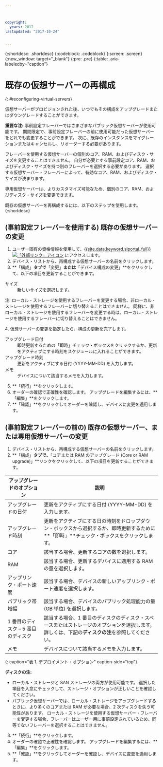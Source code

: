 ```yaml
---



copyright:
  years: 2017
lastupdated: "2017-10-24"


---
```


{:shortdesc: .shortdesc}
{:codeblock: .codeblock}
{:screen: .screen}
{:new_window: target="_blank"}
{:pre: .pre}
{:table: .aria-labeledby="caption"}


# 既存の仮想サーバーの再構成
{: #reconfiguring-virtual-servers}

仮想サーバーがプロビジョンされた後、いつでもその構成をアップグレードまたはダウングレードすることができます。  

**重要な注:** 事前設定フレーバーではさまざまなパブリック仮想サーバーが使用可能です。 期間限定で、事前設定フレーバーの前に使用可能だった仮想サーバーをどれでも変更することができます。 次に、既存のインスタンスをマイグレーションまたはキャンセルし、リオーダーする必要があります。 

フレーバーを使用する仮想サーバーの個別のコア、RAM、およびディスク・サイズを変更することはできません。 自分が必要とする事前設定コア、RAM、およびディスク・サイズを持つ別のフレーバーを選択する必要があります。 選択する仮想サーバー・フレーバーによって、有効なコア、RAM、およびディスク・サイズが決まります。  

専用仮想サーバーは、よりカスタマイズ可能なため、個別のコア、RAM、およびディスク・サイズを変更できます。

既存の仮想サーバーを再構成するには、以下のステップを使用します。
{:shortdesc}

## (事前設定フレーバーを使用する) 既存の仮想サーバーの変更
1. ユーザー固有の資格情報を使用して、[{{site.data.keyword.slportal_full}} ![「外部リンク」アイコン](../icons/launch-glyph.svg "「外部リンク」アイコン")](https://control.softlayer.com/) にアクセスします。 
2. デバイス・リストから、再構成する仮想サーバーの名前をクリックします。
3. **「構成」**タブで**「変更」**または**「デバイス構成の変更」**をクリックして、以下の項目を更新することができます。 
  <dl>
  <dt>サイズ</dt>
  <dd>新しいサイズを選択します。</dd>
  <p><note>注: ローカル・ストレージを使用するフレーバーを変更する場合、非ローカル・ストレージを使用するフレーバーに切り替えることはできません。 同様に、非ローカル・ストレージを使用するフレーバーを変更する時は、ローカル・ストレージを使用するフレーバーに切り替えることはできません。
  </note></p>
  </dl>
4. 仮想サーバーの変更を指定したら、構成の更新を完了します。
  <dl>
  
  <dt>アップグレード日付</dt>
  <dd>即時更新するための「即時」チェック・ボックスをクリックするか、更新をアクティブにする時刻をスケジュールに入れることができます。</dd>

  <dt>アップグレード時刻</dt>
  <dd>更新をアクティブにする日付 (YYYY-MM-DD) を入力します。</dd>

  <dt>メモ</dt>
  <dd>デバイスについて該当するメモを入力します。 </dd>
  </dl>

5. **「続行」**をクリックします。
6. オーダーの確認で正確性を確認します。  アップグレードを編集するには、**「編集」**をクリックします。
7. **「確認」**をクリックしてオーダーを確認し、デバイスに変更を適用します。

## (事前設定フレーバーの前の) 既存の仮想サーバー、または専用仮想サーバーの変更
1. デバイス・リストから、再構成する仮想サーバーの名前をクリックします。
2. **「構成」**タブで、**「コアまたは RAM のアップグレード (Core or RAM upgrade)」**リンクをクリックして、以下の項目を更新することができます。 
  
|   アップグレードのオプション       |  説明                                                                                                |
| ----------------------- | ----------------------------------------------------------------------------------------------------------- |
| アップグレードの日付            | 更新をアクティブにする日付 (YYYY-MM-DD) を入力します。                                                |
| アップグレード時刻            | 更新をアクティブにする日の時刻をドロップダウン・ボックスから選択するか、即時更新するために**「即時」**チェック・ボックスをクリックします。                                                                                        |
| コア                   | 該当する場合、更新するコアの数を選択します。 |
| RAM                     | 該当する場合、更新するデバイスに適用する RAM の量を選択します。   |
| アップリンク・ポート速度      | 該当する場合、デバイスの新しいアップリンク・ポート速度を選択します。 |
| パブリック帯域幅        | 該当する場合、デバイスのパブリック処理能力の量 (GB 単位) を選択します。   |
| 1 番目のディスク – 5 番目のディスク | 該当する場合、1 番目のディスクのディスク・スペースまたはストレージのオプションを選択します。 詳しくは、下記の**ディスクの注**を参照してください。                                                                                                                               |
| メモ                   | デバイスについて該当するメモを入力します。                                                                 |
{: caption="表 1. デプロイメント・オプション" caption-side="top"}   
  
  **ディスクの注:**
  * ローカル・ストレージと SAN ストレージの両方が使用可能です。  選択した項目を入念にチェックして、ストレージ・オプションが正しいことを確認してください。
  * パブリック仮想サーバーでは、ローカル・ストレージをアップグレードするときに、より多くのコアまたは RAM が必要な場合、2 次ディスクを失う可能性があります。 ローカル・ストレージを使用する仮想サーバー・フレーバーを変更する場合、フレーバーはユーザー用に事前設定されているため、同等でないフレーバーを選択することはできません。
3. **「続行」**をクリックします。
4. オーダーの確認で正確性を確認します。  アップグレードを編集するには、**「編集」**をクリックします。
5. **「確認」**をクリックしてオーダーを確認し、デバイスに変更を適用します。
